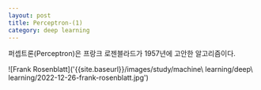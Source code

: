 ```yaml
---
layout: post
title: Perceptron-(1)
category: deep learning
---
```


퍼셉트론(Perceptron)은 프랑크 로젠블라드가 1957년에 고안한 알고리즘이다.

![Frank Rosenblatt]('{{site.baseurl}}/images/study/machine\ learning/deep\ learning/2022-12-26-frank-rosenblatt.jpg')
